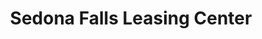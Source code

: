 ---
title: "Sedona Falls Leasing Center"
url: /marietta/sedona-falls-leasing-center/
shop: Allgemein
---
